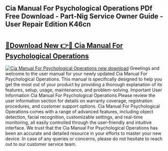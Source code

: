 ## Cia Manual For Psychological Operations PDf Free Download - Part-Nig Service Owner Guide - User Repair Edition K46cn

# <h2><a href="http://bc11122.oget.top/?id=Cia+Manual+For+Psychological+Operations">🔗Download New 👉🔴 Cia Manual For Psychological Operations</a></h2>

[![Cia Manual For Psychological Operations new download](https://i.imgur.com/5g1atiW.png)](http://bc11122.oget.top/?id=Cia+Manual+For+Psychological+Operations)
Greetings and welcome to the user manual for your newly updated Cia Manual For Psychological Operations. This manual is specifically designed to help you get the most out of your product by providing a thorough explanation of its features, setup, usage, maintenance, and problem-solving. Important User Information Cia Manual For Psychological Operations Please review the user information section for details on warranty coverage, registration procedures, and customer support options. Cia Manual For Psychological Operations comes with a range of advanced features, including object detection, facial recognition, customizable settings, and real-time monitoring, all easily controlled through the user-friendly and intuitive interface. We trust that the Cia Manual For Psychological Operations has been an accurate and detailed resource in your efforts to master your new device. In case of any queries or concerns, please do not hesitate to reach out to our customer service team.
